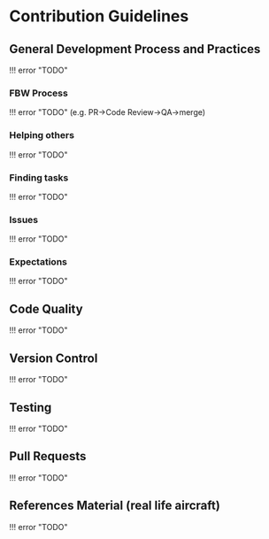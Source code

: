 # Contribution Guidelines

## General Development Process and Practices

!!! error "TODO"

### FBW Process

!!! error "TODO"
 (e.g. PR->Code Review->QA->merge)

### Helping others

!!! error "TODO"

### Finding tasks

!!! error "TODO"

### Issues

!!! error "TODO"

### Expectations

!!! error "TODO"

## Code Quality

!!! error "TODO"

## Version Control

!!! error "TODO"

## Testing

!!! error "TODO"

## Pull Requests

!!! error "TODO"

## References Material (real life aircraft)

!!! error "TODO"
